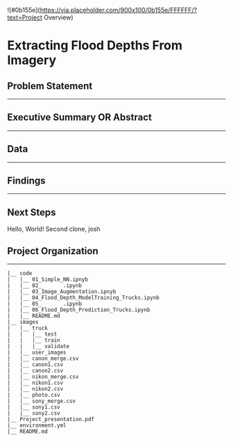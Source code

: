 ![#0b155e](https://via.placeholder.com/900x100/0b155e/FFFFFF/?text=Project Overview)

# Extracting Flood Depths From Imagery

## Problem Statement
---

## Executive Summary OR Abstract
---

## Data
---

## Findings
---

## Next Steps
Hello, World!
Second clone, josh




## Project Organization
---
```
|__ code
|   |__ 01_Simple_NN.ipnyb
|   |__ 02_       .ipynb   
|   |__ 03_Image_Augmentation.ipnyb
|   |__ 04_Flood_Depth_ModelTraining_Trucks.ipynb
|   |__ 05_       .ipynb
|   |__ 06_Flood_Depth_Prediction_Trucks.ipynb
|   |__ README.md
|__ images
|   |__ truck
|   |   |__ test
|   |   |__ train
|   |   |__ validate
|   |__ user_images
|   |__ canon_merge.csv
|   |__ canon1.csv
|   |__ canon2.csv
|   |__ nikon_merge.csv
|   |__ nikon1.csv
|   |__ nikon2.csv
|   |__ photo.csv
|   |__ sony_merge.csv
|   |__ sony1.csv
|   |__ sony2.csv
|__ Project_presentation.pdf
|__ environment.yml
|__ README.md
```